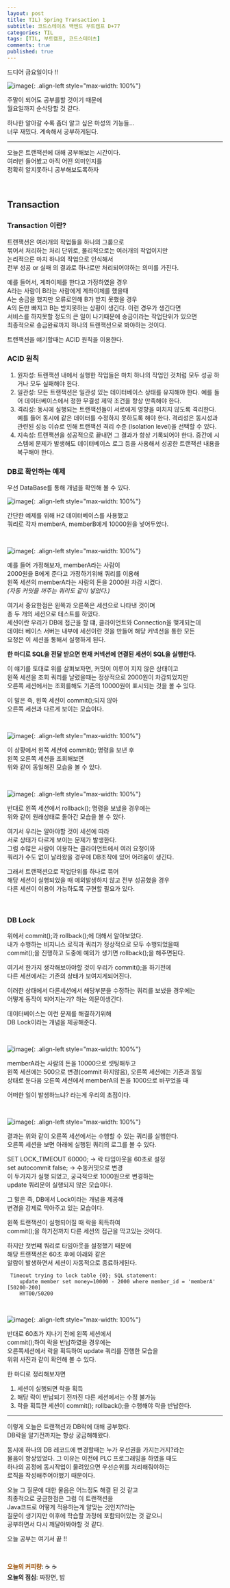 ```yaml
---
layout: post
title: TIL) Spring Transaction 1
subtitle: 코드스테이츠 백엔드 부트캠프 D+77
categories: TIL
tags: [TIL, 부트캠프, 코드스테이츠]
comments: true
published: true
---
```

드디어 금요일이다 !!


![image](https://lh3.googleusercontent.com/drive-viewer/AJc5JmTMURddp7eS9p4eU_B_kWlUW2OZXswDZohNbNZsQyulns7guaGsjqClS9QHbeeZNzRPUp9PL-pgI6FXT-9PQEqibl_29Q=w1920-h921){: .align-left style="max-width: 100%"}

주말이 되어도 공부를할 것이기 때문에  
월요일까지 순삭당할 것 같다.  

하나한 알아갈 수록 좀더 알고 싶은 마성의 기능들...  
너무 재밌다. 계속해서 공부하게된다.  

---  

오늘은 트랜잭션에 대해 공부해보는 시간이다.  
여러번 들어봤고 아직 어떤 의미인지를  
정확히 알지못하니 공부해보도록하자  

<br/>

## Transaction

### Transaction 이란?
트랜잭션은 여러개의 작업들을 하나의 그룹으로  
묶어서 처리하는 처리 단위로, 물리적으로는 여러개의 작업이지만  
논리적으론 마치 하나의 작업으로 인식해서  
전부 성공 or 실패 의 결과로 하나로만 처리되어야하는 의미를 가진다.  

예를 들어서, 계좌이체를 한다고 가정하였을 경우  
A라는 사람이 B라는 사람에게 계좌이체를 했을때  
A는 송금을 했지만 오류로인해 B가 받지 못했을 경우  
A의 돈만 빠지고 B는 받지못하는 상황이 생긴다. 이런 경우가 생긴다면  
서비스를 하지못할 정도의 큰 일이 나기때문에 송금이라는 작업단위가 있으면  
최종적으로 송금완료까지 하나의 트랜잭션으로 봐야하는 것이다.  

트랜잭션을 얘기할때는 ACID 원칙을 이용한다.

### ACID 원칙
1. 원자성: 트랜잭션 내에서 실행한 작업들은 마치 하나의 작업인 것처럼 모두 성공 하거나 모두 실패해야 한다.  
2. 일관성: 모든 트랜잭션은 일관성 있는 데이터베이스 상태를 유지해야 한다. 예를 들어 데이터베이스에서 정한 무결성 제약 조건을 항상 만족해야 한다.  
3. 격리성: 동시에 실행되는 트랜잭션들이 서로에게 영향을 미치지 않도록 격리한다. 예를 들어 동시에 같은 데이터를 수정하지 못하도록 해야 한다. 격리성은 동시성과 관련된 성능 이슈로 인해 트랜잭션 격리 수준 (Isolation level)을 선택할 수 있다.  
4. 지속성: 트랜잭션을 성공적으로 끝내면 그 결과가 항상 기록되어야 한다. 중간에 시스템에 문제가 발생해도 데이터베이스 로그 등을 사용해서 성공한 트랜잭션 내용을 복구해야 한다.  


### DB로 확인하는 예제  
우선 DataBase를 통해 개념을 확인해 볼 수 있다.  


![image](https://lh3.googleusercontent.com/drive-viewer/AJc5JmQSexoFyUMZWpDWivlRkoPtfcQ3EoLXbMdi9AvRnh8SV8ty8-one4e3UBrV9O3-6YBbptYiajuOe45fpQfUQ_9wPMjh=w1920-h921){: .align-left style="max-width: 100%"}

간단한 예제를 위해 H2 데이터베이스를 사용했고  
쿼리로 각자 memberA, memberB에게 10000원을 넣어두었다.  

<br/>


![image](https://lh3.googleusercontent.com/drive-viewer/AJc5JmTdKis6NrWIeBPyfuYe62wOBUart4GIDHJxWqR8I5AnKeGNfAzgKf7ZUzlaqBP809jTGi3lWHsipeS_Oh5wCkFc7OjBww=w1920-h921){: .align-left style="max-width: 100%"}

예를 들어 가정해보자, memberA라는 사람이  
2000원을 B에게 준다고 가정하기위해 쿼리를 이용해   
왼쪽 세션의 memberA라는 사람의 돈을 2000원 차감 시켰다.  
_(자동 커밋을 꺼주는 쿼리도 같이 넣었다.)_

여기서 중요한점은 왼쪽과 오른쪽은 세션으로 나타낸 것이며  
총 두 개의 세션으로 테스트를 하였다.   
세션이란 우리가 DB에 접근을 할 떄, 클라이언트와 Connection을 맺게되는데    
데이터 베이스 서버는 내부에 세션이란 것을 만들어 해당 커넥션을 통한 모든   
요청은 이 세션을 통해서 실행하게 된다.

**한 마디로 SQL을 전달 받으면 현재 커넥션에 연결된 세션이 SQL을 실행한다.**

이 얘기를 토대로 위를 살펴보자면, 커밋이 이루어 지지 않은 상태이고  
왼쪽 세션을 조회 쿼리를 날렸을때는 정상적으로 2000원이 차감되었지만  
오른쪽 세션에서는 조회를해도 기존의 10000원이 표시되는 것을 볼 수 있다.  

이 말은 즉, 왼쪽 세션이 commit();되지 않아  
오른쪽 세션과 다르게 보이는 모습이다.  



<br/>

![image](https://lh3.googleusercontent.com/drive-viewer/AJc5JmSAT0SVkFQRFSs83afh0wemUypXU-0AxB9UgUTQ_nXJ2xMQ_SWhKlueIx5wVXyuV7Z-Lp2pAuv2Otk9W-yQBG81MMnGXQ=w1920-h921){: .align-left style="max-width: 100%"}

이 상황에서 왼쪽 세션에 commit(); 명령을 보낸 후  
왼쪽 오른쪽 세션을 조회해보면  
위와 같이 동일해진 모습을 볼 수 있다.  

<br/>

![image](https://lh3.googleusercontent.com/drive-viewer/AJc5JmQSexoFyUMZWpDWivlRkoPtfcQ3EoLXbMdi9AvRnh8SV8ty8-one4e3UBrV9O3-6YBbptYiajuOe45fpQfUQ_9wPMjh=w1920-h921){: .align-left style="max-width: 100%"}

반대로 왼쪽 세션에서 rollback(); 명령을 보냈을 경우에는  
위와 같이 원래상태로 돌아간 모습을 볼 수 있다.  

여기서 우리는 알아야할 것이 세션에 따라  
서로 상태가 다르게 보이는 문제가 발생한다.  
그럼 수많은 사람이 이용하는 클라이언트에서 여러 요청이와  
쿼리가 수도 없이 날라왔을 경우에 DB조작에 있어 어려움이 생긴다.  

그래서 트랜잭션으로 작업단위를 하나로 묶어  
해당 세션이 실행되었을 때 예외발생하지 않고 전부 성공했을 경우  
다른 세션이 이용이 가능하도록 구현할 필요가 있다.

<br/>

### DB Lock 

위에서 commit();과 rollback();에 대해서 알아보았다.  
내가 수행하는 비지니스 로직과 쿼리가 정상적으로 모두 수행되었을때  
commit();을 진행하고 도중에 예외가 생기면 rollback();을 해주면된다.

여기서 한가지 생각해보아야할 것이 우리가 commit();을 하기전에  
다른 세션에서는 기존의 상태가 보여지게되어진다.  

이러한 상태에서 다른세션에서 해당부분을 수정하는 쿼리를 보냈을 경우에는  
어떻게 동작이 되어지는가? 하는 의문이생긴다.  

데이터베이스는 이런 문제를 해결하기위해  
DB Lock이라는 개념을 제공해준다.  

<br/>

![image](https://lh3.googleusercontent.com/drive-viewer/AJc5JmTXbqbmqrTNq4gTfLkWf9gIJXW9eWn5HcHqjCdyoOV_OqscxzZOTWG29-j0iGltlzppk2c_rsWgRkU_IpsJvYsXvwDtfw=w1920-h921){: .align-left style="max-width: 100%"}

memberA라는 사람의 돈을 10000으로 셋팅해두고  
왼쪽 세션에는 500으로 변경(commit 하지않음), 오른쪽 세션에는 기존과 동일  
상태로 둔다음 오른쪽 세션에서 memberA의 돈을 1000으로 바꾸었을 때  

어떠한 일이 발생하느냐? 라는게 우리의 초점이다.  

<br/>

![image](https://lh3.googleusercontent.com/drive-viewer/AJc5JmTIXyEljH6kJA5qPQ9z19u5CL3sddOYEaiCJ9TFDKrv-tNNWb90ILvae9qEluwWPvwyeMvOwCfjKKnetibuOWXBRxRm=w1920-h921){: .align-left style="max-width: 100%"}

결과는 위와 같이 오른쪽 세션에서는 수행할 수 있는 쿼리를 실행한다.  
오른쪽 세션을 보면 아래에 실행된 쿼리의 로그를 볼 수 있다.  

SET LOCK_TIMEOUT 60000; -> 락 타임아웃을 60초로 설정  
set autocommit false; -> 수동커밋으로 변경  
이 두가지가 실행 되었고, 궁극적으로 1000원으로 변경하는  
update 쿼리문이 실행되지 않은 모습이다.  

그 말은 즉, DB에서 Lock이라는 개념을 제공해  
변경을 강제로 막아주고 있는 모습이다.  

왼쪽 트랜잭션이 실행되어질 때 락을 획득하여   
commit();을 하기전까지 다른 세션의 접근을 막고있는 것이다.


하지만 첫번쨰 쿼리로 타임아웃을 설정했기 때문에  
해당 트랜잭션은 60초 후에 아래와 같은  
알람이 발생하면서 세션이 자동적으로 종료하게된다.  
```
 Timeout trying to lock table {0}; SQL statement:
    update member set money=10000 - 2000 where member_id = 'memberA' [50200-200]
    HYT00/50200
```

<br/>


![image](https://lh3.googleusercontent.com/drive-viewer/AJc5JmQpgfd4MHVjIet62g9TxKlmVw0jeVCINrpP4pRD2xp6UdS5EnMW2uhWA9zz8uNjxKyp2cSFOriSBRFKGXI8zqUib6As1A=w1920-h921){: .align-left style="max-width: 100%"}

반대로 60초가 지나기 전에 왼쪽 세션에서  
commit();하여 락을 반납하였을 경우에는  
오른쪽세션에서 락을 획득하여 update 쿼리를 진행한 모습을  
위위 사진과 같이 확인해 볼 수 있다.  


한 마디로 정리해보자면  
1. 세션이 실행되면 락을 획득
2. 해당 락이 반납되기 전까진 다른 세션에서는 수정 불가능
3. 락을 획득한 세션이 commit(); rollback();을 수행해야 락을 반납한다.  

---  
이렇게 오늘은 트랜잭션과 DB락에 대해 공부했다.   
DB락을 알기전까지는 항상 궁금해해왔다.  

동시에 하나의 DB 레코드에 변경할때는 누가 우선권을 가지는거지?라는  
물음이 항상있었다. 그 이유는 이전에 PLC 프로그래밍을 하였을 때도  
하나의 공정에 동시작업이 물려있으면 우선순위를 처리해줘야하는  
로직을 작성해주어야했기 때문이다.  

오늘 그 질문에 대한 물음은 어느정도 해결 된 것 같고  
최종적으로 궁금한점은 그럼 이 트랜잭션을  
Java코드로 어떻게 적용하는게 알맞는 것인지?라는  
질문이 생기지만 이후에 학습할 과정에 포함되어있는 것 같으니  
공부하면서 다시 깨달아봐야할 것 같다.  

오늘 공부는 여기서 끝 !!



<br/>  

<span style="color:#994C00">**오늘의 커피량**</span>: ☕️ ☕️  
**오늘의 점심**: 짜장면, 밥